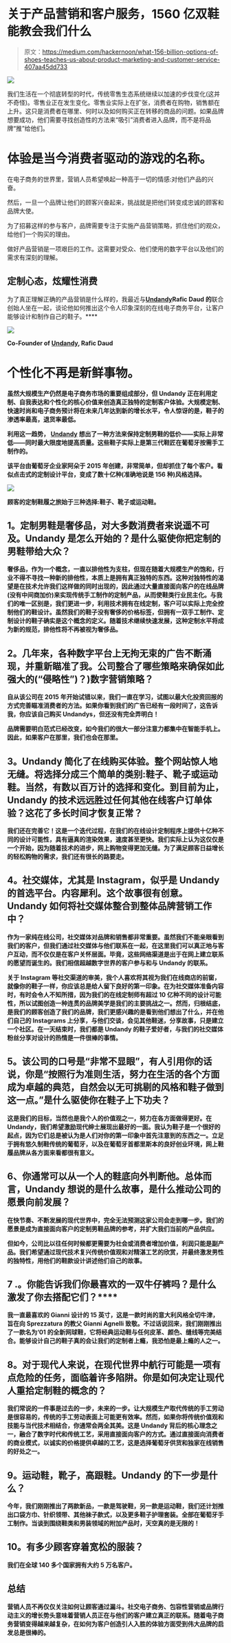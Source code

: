 # 关于产品营销和客户服务，1560 亿双鞋能教会我们什么

> 原文：<https://medium.com/hackernoon/what-156-billion-options-of-shoes-teaches-us-about-product-marketing-and-customer-service-407aa45dd733>

![](img/cfc10d24f26f29618965d70c86774583.png)

我们生活在一个彻底转型的时代，传统零售生态系统继续以加速的步伐变化(这并不奇怪)。零售业正在发生变化。零售业实际上在扩张，消费者在购物，销售额在上升。这只是消费者在哪里、何时以及如何购买正在转移的商品的问题。如果品牌想要成功，他们需要寻找创造性的方法来“吸引”消费者进入品牌，而不是将品牌“推”给他们。

# 体验是当今消费者驱动的游戏的名称。

在电子商务的世界里，营销人员希望唤起一种高于一切的情感:对他们产品的兴奋。

然后，一旦一个品牌让他们的顾客兴奋起来，挑战就是把他们转变成忠诚的顾客和品牌大使。

为了招募这样的参与客户，品牌需要专注于实施产品营销策略，抓住他们的观众，给他们一个购买的理由。

做好产品营销是一项艰巨的工作。这需要对受众、他们使用的数字平台以及他们的需求有深刻的理解。

## **定制心态，炫耀性消费**

为了真正理解正确的产品营销是什么样的，我最近与[**Undandy**](https://www.undandy.com/en/how-it-works/)**Rafic Daud 的**联合创始人坐在一起，谈论他如何推出这个令人印象深刻的在线电子商务平台，让客户能够设计和制作自己的鞋子。****

**![](img/a59e07337462678c9310bd08a4678634.png)**

****Co-Founder of** [**Undandy**](https://www.undandy.com/en/how-it-works/)**,** Rafic Daud**

# **个性化不再是新鲜事物。**

**虽然大规模生产仍然是电子商务市场的重要组成部分，但 Undandy 正在利用定制、自我表达和个性化的核心价值来创造真正独特的定制客户体验。大规模定制、快速时尚和电子商务预计将在未来几年达到新的增长水平，令人惊讶的是，鞋子的渗透率最高，退货率最低。**

**利用这一趋势， [Undandy](http://undandy.com/) 想出了一种方法来保持定制男鞋的低价——实际上非常低——同时最大限度地提高质量。这些鞋子实际上是第三代鞋匠在葡萄牙按需手工制作的。**

**该平台由葡萄牙企业家阿朵于 2015 年创建，非常简单，但却抓住了每个客户。看似点击式的定制设计平台，变成了数十亿种(准确地说是 156 种)风格选择。**

**![](img/3bae9301b276b9a817013ea114d8a4cb.png)**

**顾客的定制鞋履之旅始于三种选择:鞋子、靴子或运动鞋。**

## ****1。定制男鞋是奢侈品，对大多数消费者来说遥不可及。Undandy 是怎么开始的？是什么驱使你把定制的男鞋带给大众？****

**奢侈品，作为一个概念，一直以排他性为支柱，但现在随着大规模生产的饱和，行业不得不寻找一种新的排他性，本质上是拥有真正独特的东西。这种对独特性的渴望是在技术允许我们这样做的同时出现的，因此通过大量直接面向客户的在线品牌(没有中间商加价)来实现传统手工制作的定制产品，从而使鞋类行业民主化。与我们的唯一区别是，我们更进一步，利用技术拥有在线定制，客户可以实际上完全控制他们的鞋设计。虽然我们的鞋子没有奢侈的价格标签，但拥有一双手工制作、定制设计的鞋子确实是这个概念的定义。随着技术继续快速发展，这种定制水平将成为新的规范，排他性将不再被视为奢侈品。**

## ****2。几年来，各种数字平台上无拘无束的广告不断涌现，并重新瞄准了我。公司整合了哪些策略来确保如此强大的(“侵略性”)？)数字营销策略？****

**自从该公司在 2015 年开始试错以来，我们一直在学习，试图以最大化投资回报的方式完善瞄准消费者的方法。如果你看到我们的广告已经有一段时间了，这告诉我，你应该自己购买 Undandys，但还没有完全弄明白！**

**品牌需要明白范式已经改变，如今我们的很大一部分注意力都集中在智能手机上。因此，如果客户在那里，我们也会在那里。**

## ****3。Undandy 简化了在线购买体验。整个网站惊人地无缝。将选择分成三个简单的类别:鞋子、靴子或运动鞋。当然，有数以百万计的选择和变化。到目前为止，Undandy 的技术远远胜过任何其他在线客户订单体验？这花了多长时间才恢复正常？****

**我们还在完善它！这是一个迭代过程，在我们的在线设计定制程序上提供十亿种不同的设计可能性，具有逼真的渲染效果，速度甚至更快。我们实际上认为这仅仅是一个开始，因为随着技术的进步，网上购物变得更加无缝。为了满足顾客日益增长的轻松购物的需求，我们还有很长的路要走。**

## ****4。社交媒体，尤其是 Instagram，似乎是 Undandy 的首选平台。内容犀利。这个故事很有创意。Undandy 如何将社交媒体整合到整体品牌营销工作中？****

**作为一家纯在线公司，社交媒体对品牌和销售都非常重要。虽然我们不能亲眼看到我们的客户，但我们通过社交媒体与他们联系在一起，在这里我们可以真正地与客户互动，而不仅仅是在客户关怀层面。毕竟，这些网络渠道是出于在网上建立联系的愿望而诞生的。我们相信超越数字世界的客户参与和与 Undandy 的联系。**

**关于 Instagram 等社交渠道的审美，我个人喜欢将其视为我们在线商店的前窗，就像你的鞋子一样，你应该总是给人留下良好的第一印象。在为社交媒体准备内容时，有时会令人不知所措，因为我们的在线定制师有超过 10 亿种不同的设计可能性，所以试图创造一种连贯的品牌美学是我们的主要挑战之一。然而，归根结底，是我们的顾客创造了我们的品牌，我们更感兴趣的是看到他们想出了什么，并在他们自己的 Instagrams 上分享，与他们交谈，会见其他鞋迷，分享故事，只是建立一个社区。在一天结束时，我们都是 Undandy 的鞋子爱好者，与我们的社交媒体粉丝分享对设计的热情是一件很棒的事情。**

## ****5。该公司的口号是“非常不显眼”，有人引用你的话说，你是“按照行为准则生活，努力在生活的各个方面成为卓越的典范，自然会以无可挑剔的风格和鞋子做到这一点。”是什么驱使你在鞋子上下功夫？****

**这是我们的目标，当然也是我个人的价值观之一，努力在各方面做得更好。在 Undandy，我们希望激励现代绅士展现出最好的一面。我认为鞋子是一个很好的起点，因为它们总是被认为是人们对你的第一印象中首先注意到的东西之一。立足于拥有悠久制鞋传统的葡萄牙，以及在葡萄牙首都里斯本的良好创业环境，网上鞋履品牌从各方面来看都很有意义。**

## ****6、你通常可以从一个人的鞋底向外判断他。总体而言，Undandy 想说的是什么故事，是什么推动公司的愿景向前发展？****

**在快节奏、不断发展的现代世界中，完全无法预测这家公司会走到哪一步。我们的愿景是成为直接面向客户的定制男鞋品牌的参考，并扩大我们当前的产品供应。**

**但如今，公司比以往任何时候都更需要为社会或消费者增加价值，利润只能是副产品。我们希望通过现代技术复兴传统价值观和对精湛工艺的欣赏，并最终激发男性的独特性，用他们的鞋款设计讲述他们自己的故事。**

## **7 .**。你能告诉我们你最喜欢的一双牛仔裤吗？是什么激发了你去搭配它们？****

**我一直最喜欢的 Gianni 设计的 15 英寸，这是一款时尚的意大利风格全切牛津，旨在向 Sprezzatura 的教父 Gianni Agnelli 致敬。不过话说回来，我们刚刚推出了一款名为‘01 的全新网球鞋，它将经典运动鞋与任何皮革、颜色、缝线等完美结合。能够设计自己的鞋子真的会让我们的定制者上瘾，我恐怕是最上瘾的人之一。**

## ****8。对于现代人来说，在现代世界中航行可能是一项有点危险的任务，面临着许多陷阱。你是如何决定让现代人重拾定制鞋的概念的？****

**我们常说的一件事是过去的一步，未来的一步。让大规模生产取代传统的手工劳动是很容易的，传统的手工劳动表面上可能更有效率。然而，如果你将传统价值观和技能与当代技术相结合，你通常会两全其美。这是 Undandy 背后的核心理念之一，融合了数字时代和传统工艺，采用直接面向客户的方式。通过直接面向消费者的商业模式，以诚实的价格提供卓越的工艺，这是选择葡萄牙供货和独家在线销售的好处之一。**

## ****9。运动鞋，靴子，高跟鞋。Undandy 的下一步是什么？****

**今年，我们刚刚推出了两款新品，一款是驾驶鞋，另一款是运动鞋，我们还计划推出口袋方巾、针织领带、其他袜子款式，以及更多鞋子护理套装。全部在葡萄牙手工制作。当谈到围绕鞋类和男装领域的附加产品时，天空真的是无限的！**

## **10。有多少顾客穿着宽松的服装？**

**我们在全球 140 多个国家拥有大约 5 万名客户。**

## ****总结****

**营销人员不再仅仅关注如何让顾客通过漏斗。社交电子商务、包容性营销或品牌行动主义的增长势头意味着营销人员正在与他们的客户建立真正的联系。随着电子商务营销变得越来越复杂，在如何为客户创造引人入胜的体验方面受到伟大品牌的启发总是很棒的。**